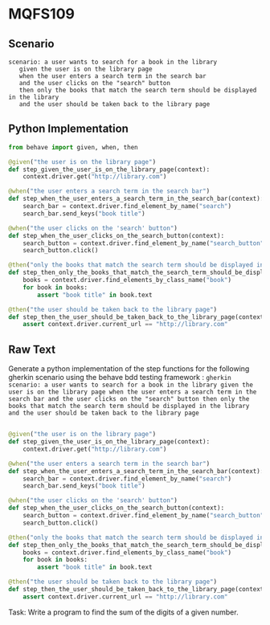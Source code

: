 # MQFS109
## Scenario
```gherkin
scenario: a user wants to search for a book in the library 
   given the user is on the library page 
   when the user enters a search term in the search bar 
   and the user clicks on the "search" button 
   then only the books that match the search term should be displayed in the library 
   and the user should be taken back to the library page
```


## Python Implementation
```python
from behave import given, when, then

@given("the user is on the library page")
def step_given_the_user_is_on_the_library_page(context):
    context.driver.get("http://library.com")

@when("the user enters a search term in the search bar")
def step_when_the_user_enters_a_search_term_in_the_search_bar(context):
    search_bar = context.driver.find_element_by_name("search")
    search_bar.send_keys("book title")

@when("the user clicks on the 'search' button")
def step_when_the_user_clicks_on_the_search_button(context):
    search_button = context.driver.find_element_by_name("search_button")
    search_button.click()

@then("only the books that match the search term should be displayed in the library")
def step_then_only_the_books_that_match_the_search_term_should_be_displayed_in_the_library(context):
    books = context.driver.find_elements_by_class_name("book")
    for book in books:
        assert "book title" in book.text

@then("the user should be taken back to the library page")
def step_then_the_user_should_be_taken_back_to_the_library_page(context):
    assert context.driver.current_url == "http://library.com"
```


## Raw Text
Generate a python implementation of the step functions for the following gherkin scenario using the behave bdd testing framework : ```gherkin scenario: a user wants to search for a book in the library given the user is on the library page when the user enters a search term in the search bar and the user clicks on the "search" button then only the books that match the search term should be displayed in the library and the user should be taken back to the library page ```



```python from behave import given, when, then

@given("the user is on the library page")
def step_given_the_user_is_on_the_library_page(context):
    context.driver.get("http://library.com")

@when("the user enters a search term in the search bar")
def step_when_the_user_enters_a_search_term_in_the_search_bar(context):
    search_bar = context.driver.find_element_by_name("search")
    search_bar.send_keys("book title")

@when("the user clicks on the 'search' button")
def step_when_the_user_clicks_on_the_search_button(context):
    search_button = context.driver.find_element_by_name("search_button")
    search_button.click()

@then("only the books that match the search term should be displayed in the library")
def step_then_only_the_books_that_match_the_search_term_should_be_displayed_in_the_library(context):
    books = context.driver.find_elements_by_class_name("book")
    for book in books:
        assert "book title" in book.text

@then("the user should be taken back to the library page")
def step_then_the_user_should_be_taken_back_to_the_library_page(context):
    assert context.driver.current_url == "http://library.com"
```

Task: Write a program to find the sum of the digits of a given number.
